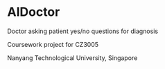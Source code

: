 # AIDoctor
Doctor asking patient yes/no questions for diagnosis

Coursework project for CZ3005

Nanyang Technological University, Singapore

